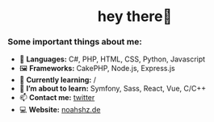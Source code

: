 <!--**noahshz/noahshz** is a ✨ _special_ ✨ repository because its `README.md` (this file) appears on your GitHub profile.-->

<h1 align="center">hey there🦦</h1>

### Some important things about me:

- 🌱 **Languages:** C#, PHP, HTML, CSS, Python, Javascript
- 🖼 **Frameworks:** CakePHP, Node.js, Express.js
- 🧠 **Currently learning:** /
- 🔭 **I’m about to learn:** Symfony, Sass, React, Vue, C/C++
- 📫 **Contact me:** [twitter](https://twitter.com/noahshz)
- 💻 **Website:** [noahshz.de](https://noahshz.de)
